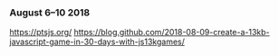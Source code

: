 ### August 6–10 2018
https://ptsjs.org/
https://blog.github.com/2018-08-09-create-a-13kb-javascript-game-in-30-days-with-js13kgames/